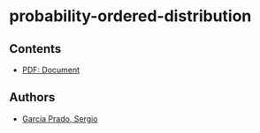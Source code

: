 # probability-ordered-distribution

## Contents
  - [PDF: Document](tex/document.pdf)

## Authors
  - [García Prado, Sergio](https://github.com/garciparedes)
